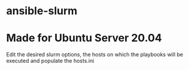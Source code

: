 # ansible-slurm
Made for Ubuntu Server 20.04
===
Edit the desired slurm options, the hosts on which the playbooks will be executed and populate the hosts.ini

